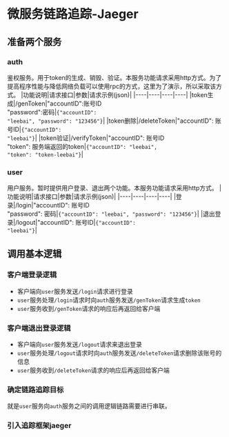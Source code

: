 # 微服务链路追踪-Jaeger
## 准备两个服务
### auth
鉴权服务。用于token的生成、销毁、验证。本服务功能请求采用http方式。为了提高程序性能与降低网络负载可以使用rpc的方式，这里为了演示，所以采取该方式。
|功能说明|请求接口|参数|请求示例(json)|
|----|----|----|----|
|token生成|/genToken|"accountID":账号ID<br>"password":密码|<code>{"accountID": "leebai", "password": "123456"}</code>|
|token删除|/deleteToken|"accountID": 账号ID|<code>{"accountID": "leebai"}</code>|
|token验证|/verifyToken|"accountID": 账号ID<br>"token": 服务端返回的token|<code>{"accountID": "leebai", "token": "token-leebai"}</code>|

### user
用户服务。暂时提供用户登录、退出两个功能。本服务功能请求采用http方式。
|功能说明|请求接口|参数|请求示例(json)|
|----|----|----|----|
|登录|/login|"accountID": 账号ID<br> "password": 密码|<code>{"accountID": "leebai", "password": "123456"}</code>|
|退出登录|/logout|"accountID": 账号ID|<code>{"accountID": "leebai"}</code>|

## 调用基本逻辑
### 客户端登录逻辑
* 客户端向`user`服务发送`/login`请求进行登录
* `user`服务处理`/login`请求时向`auth`服务发送`/genToken`请求生成`token`
* `user`服务收到`/genToken`请求的响应后再返回给客户端
### 客户端退出登录逻辑
* 客户端向`user`服务发送`/logout`请求来退出登录
* `user`服务处理`/logout`请求时向`auth`服务发送`/deleteToken`请求删除该账号的信息
* `user`服务收到`/deleteToken`请求的响应后再返回给客户端

### 确定链路追踪目标
就是`user`服务向`auth`服务之间的调用逻辑链路需要进行串联。

### 引入追踪框架jaeger
